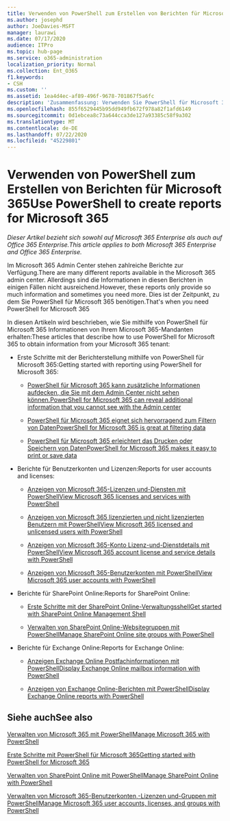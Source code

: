 ```yaml
---
title: Verwenden von PowerShell zum Erstellen von Berichten für Microsoft 365
ms.author: josephd
author: JoeDavies-MSFT
manager: laurawi
ms.date: 07/17/2020
audience: ITPro
ms.topic: hub-page
ms.service: o365-administration
localization_priority: Normal
ms.collection: Ent_O365
f1.keywords:
- CSH
ms.custom: ''
ms.assetid: 1ea4d4ec-af89-496f-9678-701867f5a6fc
description: 'Zusammenfassung: Verwenden Sie PowerShell für Microsoft 365 zum Erstellen von Berichten, die im Microsoft 365 Admin Center nicht erstellt werden können.'
ms.openlocfilehash: 855f6529445b95dd949fb672f978a82f1afd6149
ms.sourcegitcommit: 0d1ebcea8c73a644cca3de127a93385c58f9a302
ms.translationtype: MT
ms.contentlocale: de-DE
ms.lasthandoff: 07/22/2020
ms.locfileid: "45229801"
---
```

# <a name="use-powershell-to-create-reports-for-microsoft-365"></a><span data-ttu-id="ec164-103">Verwenden von PowerShell zum Erstellen von Berichten für Microsoft 365</span><span class="sxs-lookup"><span data-stu-id="ec164-103">Use PowerShell to create reports for Microsoft 365</span></span>

<span data-ttu-id="ec164-104">*Dieser Artikel bezieht sich sowohl auf Microsoft 365 Enterprise als auch auf Office 365 Enterprise.*</span><span class="sxs-lookup"><span data-stu-id="ec164-104">*This article applies to both Microsoft 365 Enterprise and Office 365 Enterprise.*</span></span>

<span data-ttu-id="ec164-105">Im Microsoft 365 Admin Center stehen zahlreiche Berichte zur Verfügung.</span><span class="sxs-lookup"><span data-stu-id="ec164-105">There are many different reports available in the Microsoft 365 admin center.</span></span> <span data-ttu-id="ec164-106">Allerdings sind die Informationen in diesen Berichten in einigen Fällen nicht ausreichend.</span><span class="sxs-lookup"><span data-stu-id="ec164-106">However, these reports only provide so much information and sometimes you need more.</span></span> <span data-ttu-id="ec164-107">Dies ist der Zeitpunkt, zu dem Sie PowerShell für Microsoft 365 benötigen.</span><span class="sxs-lookup"><span data-stu-id="ec164-107">That's when you need PowerShell for Microsoft 365</span></span>
  
<span data-ttu-id="ec164-108">In diesen Artikeln wird beschrieben, wie Sie mithilfe von PowerShell für Microsoft 365 Informationen von Ihrem Microsoft 365-Mandanten erhalten:</span><span class="sxs-lookup"><span data-stu-id="ec164-108">These articles that describe how to use PowerShell for Microsoft 365 to obtain information from your Microsoft 365 tenant:</span></span>
  
- <span data-ttu-id="ec164-109">Erste Schritte mit der Berichterstellung mithilfe von PowerShell für Microsoft 365:</span><span class="sxs-lookup"><span data-stu-id="ec164-109">Getting started with reporting using PowerShell for Microsoft 365:</span></span>
    
  - [<span data-ttu-id="ec164-110">PowerShell für Microsoft 365 kann zusätzliche Informationen aufdecken, die Sie mit dem Admin Center nicht sehen können.</span><span class="sxs-lookup"><span data-stu-id="ec164-110">PowerShell for Microsoft 365 can reveal additional information that you cannot see with the Admin center</span></span>](https://technet.microsoft.com/library/dn568034.aspx#reveal)
    
  - [<span data-ttu-id="ec164-111">PowerShell für Microsoft 365 eignet sich hervorragend zum Filtern von Daten</span><span class="sxs-lookup"><span data-stu-id="ec164-111">PowerShell for Microsoft 365 is great at filtering data</span></span>](https://technet.microsoft.com/library/dn568034.aspx#filter)
    
  - [<span data-ttu-id="ec164-112">PowerShell für Microsoft 365 erleichtert das Drucken oder Speichern von Daten</span><span class="sxs-lookup"><span data-stu-id="ec164-112">PowerShell for Microsoft 365 makes it easy to print or save data</span></span>](https://technet.microsoft.com/library/dn568034.aspx#printsave)
    
- <span data-ttu-id="ec164-113">Berichte für Benutzerkonten und Lizenzen:</span><span class="sxs-lookup"><span data-stu-id="ec164-113">Reports for user accounts and licenses:</span></span>
    
  - [<span data-ttu-id="ec164-114">Anzeigen von Microsoft 365-Lizenzen und-Diensten mit PowerShell</span><span class="sxs-lookup"><span data-stu-id="ec164-114">View Microsoft 365 licenses and services with PowerShell</span></span>](view-licenses-and-services-with-office-365-powershell.md)
    
  - [<span data-ttu-id="ec164-115">Anzeigen von Microsoft 365 lizenzierten und nicht lizenzierten Benutzern mit PowerShell</span><span class="sxs-lookup"><span data-stu-id="ec164-115">View Microsoft 365 licensed and unlicensed users with PowerShell</span></span>](view-licensed-and-unlicensed-users-with-office-365-powershell.md)
    
  - [<span data-ttu-id="ec164-116">Anzeigen von Microsoft 365-Konto Lizenz-und-Dienstdetails mit PowerShell</span><span class="sxs-lookup"><span data-stu-id="ec164-116">View Microsoft 365 account license and service details with PowerShell</span></span>](view-account-license-and-service-details-with-office-365-powershell.md)
    
  - [<span data-ttu-id="ec164-117">Anzeigen von Microsoft 365-Benutzerkonten mit PowerShell</span><span class="sxs-lookup"><span data-stu-id="ec164-117">View Microsoft 365 user accounts with PowerShell</span></span>](view-user-accounts-with-office-365-powershell.md)
    
- <span data-ttu-id="ec164-118">Berichte für SharePoint Online:</span><span class="sxs-lookup"><span data-stu-id="ec164-118">Reports for SharePoint Online:</span></span>
    
  - [<span data-ttu-id="ec164-119">Erste Schritte mit der SharePoint Online-Verwaltungsshell</span><span class="sxs-lookup"><span data-stu-id="ec164-119">Get started with SharePoint Online Management Shell</span></span>](https://docs.microsoft.com/powershell/sharepoint/sharepoint-online/connect-sharepoint-online)
    
  - [<span data-ttu-id="ec164-120">Verwalten von SharePoint Online-Websitegruppen mit PowerShell</span><span class="sxs-lookup"><span data-stu-id="ec164-120">Manage SharePoint Online site groups with PowerShell</span></span>](https://technet.microsoft.com/library/122f4099-c78d-4cce-bab0-4343b04596ae.aspx)
    
- <span data-ttu-id="ec164-121">Berichte für Exchange Online:</span><span class="sxs-lookup"><span data-stu-id="ec164-121">Reports for Exchange Online:</span></span>
    
  - [<span data-ttu-id="ec164-122">Anzeigen Exchange Online Postfachinformationen mit PowerShell</span><span class="sxs-lookup"><span data-stu-id="ec164-122">Display Exchange Online mailbox information with PowerShell</span></span>](https://technet.microsoft.com/library/13843002-56ca-4b75-81c5-84386522b01b.aspx)
    
  - [<span data-ttu-id="ec164-123">Anzeigen von Exchange Online-Berichten mit PowerShell</span><span class="sxs-lookup"><span data-stu-id="ec164-123">Display Exchange Online reports with PowerShell</span></span>](https://technet.microsoft.com/library/4873a063-9fc4-4ed9-826a-6e935fef61d4.aspx)
    
## <a name="see-also"></a><span data-ttu-id="ec164-124">Siehe auch</span><span class="sxs-lookup"><span data-stu-id="ec164-124">See also</span></span>

[<span data-ttu-id="ec164-125">Verwalten von Microsoft 365 mit PowerShell</span><span class="sxs-lookup"><span data-stu-id="ec164-125">Manage Microsoft 365 with PowerShell</span></span>](manage-office-365-with-office-365-powershell.md)
  
[<span data-ttu-id="ec164-126">Erste Schritte mit PowerShell für Microsoft 365</span><span class="sxs-lookup"><span data-stu-id="ec164-126">Getting started with PowerShell for Microsoft 365</span></span>](getting-started-with-office-365-powershell.md)
  
[<span data-ttu-id="ec164-127">Verwalten von SharePoint Online mit PowerShell</span><span class="sxs-lookup"><span data-stu-id="ec164-127">Manage SharePoint Online with PowerShell</span></span>](manage-sharepoint-online-with-office-365-powershell.md)
  
[<span data-ttu-id="ec164-128">Verwalten von Microsoft 365-Benutzerkonten,-Lizenzen und-Gruppen mit PowerShell</span><span class="sxs-lookup"><span data-stu-id="ec164-128">Manage Microsoft 365 user accounts, licenses, and groups with PowerShell</span></span>](manage-user-accounts-and-licenses-with-office-365-powershell.md)
  
